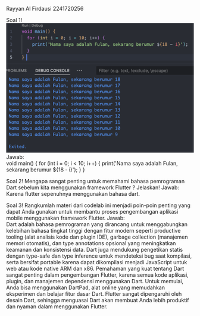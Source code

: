 Rayyan Al Firdausi
2241720256

Soal 1!
![](asset/Jawaban.png)
Jawab:<br>
void main() {
  for (int i = 0; i < 10; i++) {
    print('Nama saya adalah Fulan, sekarang berumur ${18 - i}');
  }
} 

Soal 2!
Mengapa sangat penting untuk memahami bahasa pemrograman Dart sebelum kita menggunakan framework Flutter ? Jelaskan!
Jawab:<br>
Karena flutter sepenuhnya menggunakan bahasa dart.

Soal 3!
Rangkumlah materi dari codelab ini menjadi poin-poin penting yang dapat Anda gunakan untuk membantu proses pengembangan aplikasi mobile menggunakan framework Flutter.
Jawab:<br>
Dart adalah bahasa pemrograman yang dirancang untuk menggabungkan kelebihan bahasa tingkat tinggi dengan fitur modern seperti productive tooling (alat analisis kode dan plugin IDE), garbage collection (manajemen memori otomatis), dan type annotations opsional yang meningkatkan keamanan dan konsistensi data. Dart juga mendukung pengetikan statis dengan type-safe dan type inference untuk mendeteksi bug saat kompilasi, serta bersifat portable karena dapat dikompilasi menjadi JavaScript untuk web atau kode native ARM dan x86. Pemahaman yang kuat tentang Dart sangat penting dalam pengembangan Flutter, karena semua kode aplikasi, plugin, dan manajemen dependensi menggunakan Dart. Untuk memulai, Anda bisa menggunakan DartPad, alat online yang memudahkan eksperimen dan belajar fitur dasar Dart. Flutter sangat dipengaruhi oleh desain Dart, sehingga menguasai Dart akan membuat Anda lebih produktif dan nyaman dalam menggunakan Flutter.
